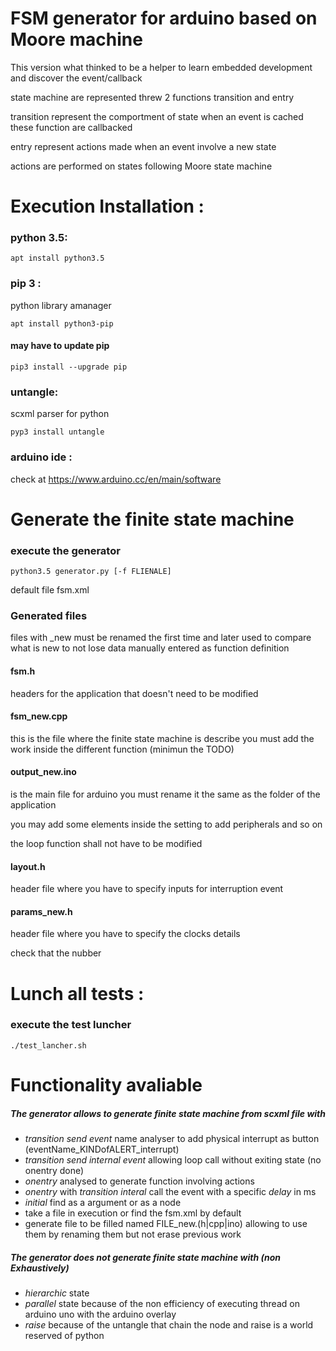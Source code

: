 # FSM generator  for arduino based on Moore machine

This version what thinked to be a helper to learn embedded development and discover the event/callback 

state machine are represented threw 2 functions transition and entry

transition represent the comportment of state when an event is cached these function are callbacked

entry represent actions made when an event involve a new state 

actions are performed on states following Moore state machine
# Execution Installation :

### python 3.5:
```
apt install python3.5
```
### pip 3 :
python library amanager
```
apt install python3-pip
```
#### may have to update pip
```
pip3 install --upgrade pip
```

### untangle:
scxml parser for python 
```
pyp3 install untangle
```
### arduino ide :
check at https://www.arduino.cc/en/main/software

# Generate the finite state machine
### execute the generator
```
python3.5 generator.py [-f FLIENALE]
```
default file fsm.xml
### Generated files
 files with _new must be renamed the first time and later used to compare what is new to not lose data manually entered as function definition

#### fsm.h 
headers for the application that doesn't need to be modified

#### fsm_new.cpp
this is the file where the finite state machine is describe 
you must add the work inside the different function (minimun the TODO)


#### output_new.ino 
is the main file for arduino you must rename it the same as the folder of the application

you may add some elements inside the setting to add peripherals and so on

the loop function shall not have to be modified

#### layout.h 
header file where you have to specify inputs for interruption event

#### params_new.h
header file where you have to specify the clocks details

check that the nubber 

# Lunch all tests :
### execute the test luncher
```
./test_lancher.sh
```


# Functionality avaliable 

##### The generator allows to generate finite state machine from scxml file with
 
 - _transition send event_ name analyser to add physical interrupt as button (eventName_KINDofALERT_interrupt)
 - _transition send internal event_ allowing loop call without exiting state (no onentry done)
 - _onentry_ analysed to generate function involving actions 
 - _onentry_ with _transition interal_ call the event with a specific _delay_ in ms
 - _initial_ find as a argument or as a node 
 - take a file in execution or find the fsm.xml by default
 - generate file to be filled named FILE_new.(h|cpp|ino) allowing to use them by renaming them but not erase previous work
 

##### The generator does not generate finite state machine with (non Exhaustively)
 
 - _hierarchic_ state
 - _parallel_ state because of the non efficiency of executing thread on arduino uno with the arduino overlay
 - _raise_ because of the untangle that chain the node and raise is a world reserved of python